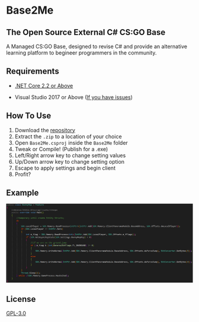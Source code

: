 # Base2Me
## The Open Source External C# CS:GO Base

A Managed CS:GO Base, designed to revise C# and provide an alternative learning platform to begineer programmers in the community.

## Requirements

* [.NET Core 2.2 or Above](https://dotnet.microsoft.com/download/visual-studio-sdks?utm_source=getdotnetsdk&utm_medium=referral "GetDotNetSDK")

* Visual Studio 2017 or Above ([If you have issues](https://github.com/dotnet/sdk/issues/3124))

## How To Use
1. Download the [repository](https://github.com/M-Elliot/Base2Me/archive/master.zip)
2. Extract the `.zip` to a location of your choice
3. Open `Base2Me.csproj` inside the `Base2Me` folder
4. Tweak or Compile! (Publish for a .exe)
5. Left/Right arrow key to change setting values
5. Up/Down arrow key to change setting option
6. Escape to apply settings and begin client
7. Profit?
## Example
![BunnyHop BareBones](https://raw.githubusercontent.com/M-Elliot/Base2Me/master/Screenshots/devenv_EN1Hn5kXYf.png)

## License
[GPL-3.0](https://github.com/M-Elliot/Base2Me/blob/master/LICENSE)